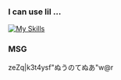 ### I can use lil ...
[![My Skills](https://skillicons.dev/icons?i=html,scss,js,python,c)](https://skillicons.dev)

### MSG
zeZq|k3t4ysf"ぬうのてぬあ"w@r
